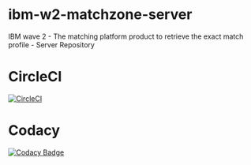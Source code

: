 # ibm-w2-matchzone-server
IBM wave 2 - The matching platform product to retrieve the exact match profile - Server Repository

# CircleCI

[![CircleCI](https://circleci.com/gh/shalini811/ibm-w2-matchzone-server.svg?style=svg)](https://circleci.com/gh/shalini811/ibm-w2-matchzone-server)

# Codacy

[![Codacy Badge](https://api.codacy.com/project/badge/Grade/85f169754d7048c9a5a6fbefd7ac74ef)](https://www.codacy.com/app/abdulrahemansyed/ibm-w2-matchzone-server?utm_source=github.com&amp;utm_medium=referral&amp;utm_content=stackroute-immersive/ibm-w2-matchzone-server&amp;utm_campaign=Badge_Grade)
